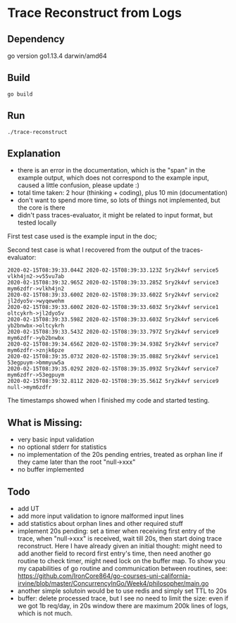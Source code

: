 # Trace Reconstruct from Logs

## Dependency

go version go1.13.4 darwin/amd64

## Build

```
go build
```

## Run

```
./trace-reconstruct
```

## Explanation

- there is an error in the documentation, which is the "span" in the example output, which does not correspond to the example input, caused a little confusion, please update :)
- total time taken: 2 hour (thinking + coding), plus 10 min (documentation)
- don't want to spend more time, so lots of things not implemented, but the core is there
- didn't pass traces-evaluator, it might be related to input format, but tested locally

First test case used is the example input in the doc;

Second test case is what I recovered from the output of the traces-evaluator:

```
2020-02-15T08:39:33.044Z 2020-02-15T08:39:33.123Z 5ry2k4vf service5 vlkh4jn2->v55vu7ab
2020-02-15T08:39:32.965Z 2020-02-15T08:39:33.285Z 5ry2k4vf service3 mym6zdfr->vlkh4jn2
2020-02-15T08:39:33.600Z 2020-02-15T08:39:33.602Z 5ry2k4vf service2 jl2dyo5v->wyqewehm
2020-02-15T08:39:33.600Z 2020-02-15T08:39:33.603Z 5ry2k4vf service1 oltcykrh->jl2dyo5v
2020-02-15T08:39:33.598Z 2020-02-15T08:39:33.603Z 5ry2k4vf service6 yb2bnwbx->oltcykrh
2020-02-15T08:39:33.543Z 2020-02-15T08:39:33.797Z 5ry2k4vf service9 mym6zdfr->yb2bnwbx
2020-02-15T08:39:34.656Z 2020-02-15T08:39:34.938Z 5ry2k4vf service7 mym6zdfr->znjk6pze
2020-02-15T08:39:35.073Z 2020-02-15T08:39:35.088Z 5ry2k4vf service1 53egpuym->bmmyuw5a
2020-02-15T08:39:35.029Z 2020-02-15T08:39:35.093Z 5ry2k4vf service7 mym6zdfr->53egpuym
2020-02-15T08:39:32.811Z 2020-02-15T08:39:35.561Z 5ry2k4vf service9 null->mym6zdfr
```

The timestamps showed when I finished my code and started testing.

## What is Missing:
- very basic input validation
- no optional stderr for statistics
- no implementation of the 20s pending entries, treated as orphan line if they came later than the root "null->xxx"
- no buffer implemented

## Todo

- add UT
- add more input validation to ignore malformed input lines
- add statistics about orphan lines and other required stuff
- implement 20s pending: set a timer when receiving first entry of the trace, when "null->xxx" is received, wait till 20s, then start doing trace reconstruct. Here I have already given an initial thought: might need to add another field to record first entry's time, then need another go routine to check timer, might need lock on the buffer map. To show you my capabilities of go routine and communication between routines, see: https://github.com/IronCore864/go-courses-uni-california-irvine/blob/master/ConcurrencyInGo/Week4/philosopher/main.go
- another simple solutoin would be to use redis and simply set TTL to 20s
- buffer: delete processed trace, but I see no need to limit the size: even if we got 1b req/day, in 20s window there are maximum 200k lines of logs, which is not much.

